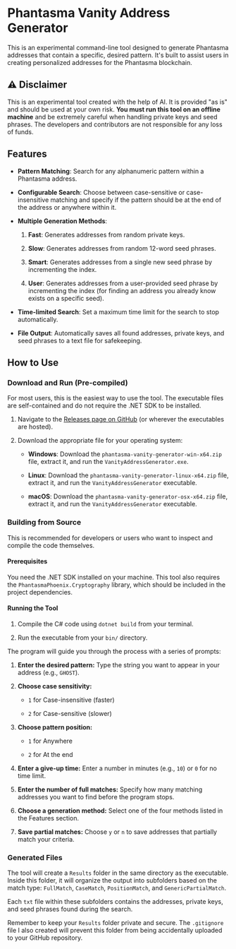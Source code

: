 # Phantasma Vanity Address Generator

This is an experimental command-line tool designed to generate Phantasma addresses that contain a specific, desired pattern. It's built to assist users in creating personalized addresses for the Phantasma blockchain.

## ⚠️ Disclaimer

This is an experimental tool created with the help of AI. It is provided "as is" and should be used at your own risk. **You must run this tool on an offline machine** and be extremely careful when handling private keys and seed phrases. The developers and contributors are not responsible for any loss of funds.

## Features

* **Pattern Matching**: Search for any alphanumeric pattern within a Phantasma address.

* **Configurable Search**: Choose between case-sensitive or case-insensitive matching and specify if the pattern should be at the end of the address or anywhere within it.

* **Multiple Generation Methods**:

  1. **Fast**: Generates addresses from random private keys.

  2. **Slow**: Generates addresses from random 12-word seed phrases.

  3. **Smart**: Generates addresses from a single new seed phrase by incrementing the index.

  4. **User**: Generates addresses from a user-provided seed phrase by incrementing the index (for finding an address you already know exists on a specific seed).

* **Time-limited Search**: Set a maximum time limit for the search to stop automatically.

* **File Output**: Automatically saves all found addresses, private keys, and seed phrases to a text file for safekeeping.

## How to Use

### Download and Run (Pre-compiled)

For most users, this is the easiest way to use the tool. The executable files are self-contained and do not require the .NET SDK to be installed.

1. Navigate to the [Releases page on GitHub](https://github.com/vkurt/PhantasmaVanityAddressTool/releases) (or wherever the executables are hosted).

2. Download the appropriate file for your operating system:

   * **Windows**: Download the `phantasma-vanity-generator-win-x64.zip` file, extract it, and run the `VanityAddressGenerator.exe`.

   * **Linux**: Download the `phantasma-vanity-generator-linux-x64.zip` file, extract it, and run the `VanityAddressGenerator` executable.

   * **macOS**: Download the `phantasma-vanity-generator-osx-x64.zip` file, extract it, and run the `VanityAddressGenerator` executable.

### Building from Source

This is recommended for developers or users who want to inspect and compile the code themselves.

#### Prerequisites

You need the .NET SDK installed on your machine. This tool also requires the `PhantasmaPhoenix.Cryptography` library, which should be included in the project dependencies.

#### Running the Tool

1. Compile the C# code using `dotnet build` from your terminal.

2. Run the executable from your `bin/` directory.

The program will guide you through the process with a series of prompts:

1. **Enter the desired pattern:** Type the string you want to appear in your address (e.g., `GHOST`).

2. **Choose case sensitivity:**

   * `1` for Case-insensitive (faster)

   * `2` for Case-sensitive (slower)

3. **Choose pattern position:**

   * `1` for Anywhere

   * `2` for At the end

4. **Enter a give-up time:** Enter a number in minutes (e.g., `10`) or `0` for no time limit.

5. **Enter the number of full matches:** Specify how many matching addresses you want to find before the program stops.

6. **Choose a generation method:** Select one of the four methods listed in the Features section.

7. **Save partial matches:** Choose `y` or `n` to save addresses that partially match your criteria.

### Generated Files

The tool will create a `Results` folder in the same directory as the executable. Inside this folder, it will organize the output into subfolders based on the match type: `FullMatch`, `CaseMatch`, `PositionMatch`, and `GenericPartialMatch`.

Each `txt` file within these subfolders contains the addresses, private keys, and seed phrases found during the search.

Remember to keep your `Results` folder private and secure. The `.gitignore` file I also created will prevent this folder from being accidentally uploaded to your GitHub repository.